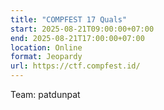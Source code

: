 ```yaml
---
title: "COMPFEST 17 Quals"
start: 2025-08-21T09:00:00+07:00
end: 2025-08-21T17:00:00+07:00
location: Online
format: Jeopardy
url: https://ctf.compfest.id/
---
```

Team: patdunpat